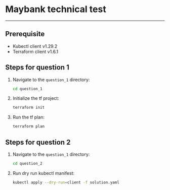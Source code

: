 # Maybank technical test 
---

## Prerequisite 

- Kubectl client v1.29.2
- Terraform client v1.6.1

## Steps for question 1

1. Navigate to the `question_1` directory:
    ```sh
    cd question_1
    ```
2. Initialize the tf project:
    ```sh
    terraform init
    ```
3. Run the tf plan:
    ```sh
    terraform plan
    ```

## Steps for question 2

1. Navigate to the `question_1` directory:
    ```sh
    cd question_2
    ```
2. Run dry run kubectl manifest:
    ```sh
    kubectl apply --dry-run=client -f solution.yaml
    ```